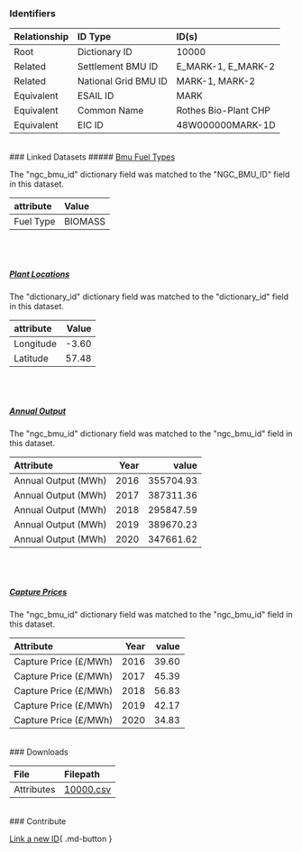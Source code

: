 ### Identifiers

| Relationship   | ID Type              | ID(s)                |
|:---------------|:---------------------|:---------------------|
| Root           | Dictionary ID        | 10000                |
| Related        | Settlement BMU ID    | E_MARK-1, E_MARK-2   |
| Related        | National Grid BMU ID | MARK-1, MARK-2       |
| Equivalent     | ESAIL ID             | MARK                 |
| Equivalent     | Common Name          | Rothes Bio-Plant CHP |
| Equivalent     | EIC ID               | 48W000000MARK-1D     |

<br>
### Linked Datasets
##### <a href="https://osuked.github.io/Power-Station-Dictionary/datasets/bmu-fuel-types">Bmu Fuel Types</a>



The "ngc_bmu_id" dictionary field was matched to the "NGC_BMU_ID" field in this dataset.

| attribute   | Value   |
|:------------|:--------|
| Fuel Type   | BIOMASS |

<br><br>
##### <a href="https://osuked.github.io/Power-Station-Dictionary/datasets/plant-locations">Plant Locations</a>



The "dictionary_id" dictionary field was matched to the "dictionary_id" field in this dataset.

| attribute   |   Value |
|:------------|--------:|
| Longitude   |   -3.60 |
| Latitude    |   57.48 |

<br><br>
##### <a href="https://osuked.github.io/Power-Station-Dictionary/datasets/annual-output">Annual Output</a>



The "ngc_bmu_id" dictionary field was matched to the "ngc_bmu_id" field in this dataset.

| Attribute           |   Year |     value |
|:--------------------|-------:|----------:|
| Annual Output (MWh) |   2016 | 355704.93 |
| Annual Output (MWh) |   2017 | 387311.36 |
| Annual Output (MWh) |   2018 | 295847.59 |
| Annual Output (MWh) |   2019 | 389670.23 |
| Annual Output (MWh) |   2020 | 347661.62 |

<br><br>
##### <a href="https://osuked.github.io/Power-Station-Dictionary/datasets/capture-prices">Capture Prices</a>



The "ngc_bmu_id" dictionary field was matched to the "ngc_bmu_id" field in this dataset.

| Attribute             |   Year |   value |
|:----------------------|-------:|--------:|
| Capture Price (£/MWh) |   2016 |   39.60 |
| Capture Price (£/MWh) |   2017 |   45.39 |
| Capture Price (£/MWh) |   2018 |   56.83 |
| Capture Price (£/MWh) |   2019 |   42.17 |
| Capture Price (£/MWh) |   2020 |   34.83 |


<br>
### Downloads


| File       | Filepath                                                                              |
|:-----------|:--------------------------------------------------------------------------------------|
| Attributes | [10000.csv](https://osuked.github.io/Power-Station-Dictionary/object_attrs/10000.csv) |


<br>
### Contribute

[Link a new ID](https://docs.google.com/forms/d/e/1FAIpQLSc5jRsQ7NgiLLXbwo9PUdwTQyuqbRwThltG56-o6NVSe7E_nw/viewform?usp=pp_url&entry.251912331=10000){ .md-button }